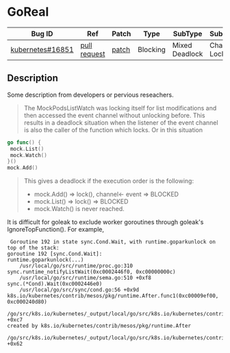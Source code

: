 
# GoReal

| Bug ID|  Ref | Patch | Type | SubType | SubsubType |
| ----  | ---- | ----  | ---- | ---- | ---- |
|[kubernetes#16851]|[pull request]|[patch]| Blocking | Mixed Deadlock | Channel & Lock |

[kubernetes#16851]:(kubernetes16851_test.go)
[patch]:https://github.com/kubernetes/kubernetes/pull/16851/files
[pull request]:https://github.com/kubernetes/kubernetes/pull/16851
 
## Description

Some description from developers or pervious reseachers.

> The MockPodsListWatch was locking itself for list modifications 
> and then accessed the event channel without unlocking before. 
> This results in a deadlock situation when the listener of the event 
> channel is also the caller of the function which locks. Or in this situation

```go
go func() {
 mock.List()
 mock.Watch()
}()
mock.Add()
```

> This gives a deadlock if the execution order is the following:
> * mock.Add() => lock(), channel<- event => BLOCKED
> * mock.List() => lock() => BLOCKED
> * mock.Watch() is never reached.

It is difficult for goleak to exclude worker goroutines 
through goleak's IgnoreTopFunction(). For example,

```
 Goroutine 192 in state sync.Cond.Wait, with runtime.goparkunlock on top of the stack:
goroutine 192 [sync.Cond.Wait]:
runtime.goparkunlock(...)
    /usr/local/go/src/runtime/proc.go:310
sync.runtime_notifyListWait(0xc0002446f0, 0xc00000000c)
    /usr/local/go/src/runtime/sema.go:510 +0xf8
sync.(*Cond).Wait(0xc0002446e0)
    /usr/local/go/src/sync/cond.go:56 +0x9d
k8s.io/kubernetes/contrib/mesos/pkg/runtime.After.func1(0xc00009ef00, 0xc000240d80)
    /go/src/k8s.io/kubernetes/_output/local/go/src/k8s.io/kubernetes/contrib/mesos/pkg/runtime/util.go:95 +0xc7
created by k8s.io/kubernetes/contrib/mesos/pkg/runtime.After
    /go/src/k8s.io/kubernetes/_output/local/go/src/k8s.io/kubernetes/contrib/mesos/pkg/runtime/util.go:91 +0x62
```

